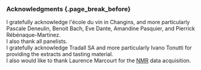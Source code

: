 ### Acknowledgments {.page_break_before}

I gratefully acknowledge l'école du vin in Changins, and more particularly Pascale Deneulin, Benoit Bach, Eve Dante, Amandine Pasquier, and Pierrick Rébénaque-Martinez. \
I also thank all panelists. \
I gratefully acknowledge Tradall SA and more particularly Ivano Tonutti for providing the extracts and tasting material. \
I also would like to thank Laurence Marcourt for the [NMR](#nmr) data acquisition.